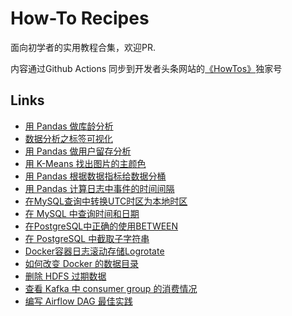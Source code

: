# How-To Recipes

面向初学者的实用教程合集，欢迎PR.

内容通过Github Actions 同步到开发者头条网站的[《HowTos》](https://toutiao.io/subjects/455423)独家号

## Links

- [用 Pandas 做库龄分析](https://toutiao.io/posts/bmezku6)
- [数据分析之标签可视化](https://toutiao.io/posts/cyvbdog)
- [用 Pandas 做用户留存分析](https://toutiao.io/posts/13jbibt)
- [用 K-Means 找出图片的主颜色](https://toutiao.io/posts/gkz574j)
- [用 Pandas 根据数据指标给数据分桶](https://toutiao.io/posts/9f3gljk)
- [用 Pandas 计算日志中事件的时间间隔](https://toutiao.io/posts/o73tkeh)
- [在MySQL查询中转换UTC时区为本地时区](https://toutiao.io/posts/5boznpo)
- [在 MySQL 中查询时间和日期](https://toutiao.io/posts/i71sj4o)
- [在PostgreSQL中正确的使用BETWEEN](https://toutiao.io/posts/2rum3hb)
- [在 PostgreSQL 中截取子字符串](https://toutiao.io/posts/eov94gx)
- [Docker容器日志滚动存储Logrotate](https://toutiao.io/posts/aho8gq2)
- [如何改变 Docker 的数据目录](https://toutiao.io/posts/etee1wd)
- [删除 HDFS 过期数据](https://toutiao.io/posts/hou04k8)
- [查看 Kafka 中 consumer group 的消费情况](https://toutiao.io/posts/lutyps6)
- [编写 Airflow DAG 最佳实践](https://toutiao.io/posts/dm9t00k)

